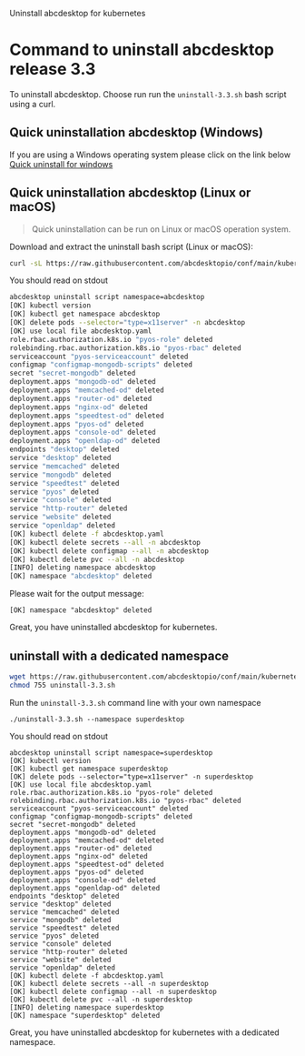 Uninstall abcdesktop for kubernetes

# Command to uninstall abcdesktop release 3.3

To uninstall abcdesktop. Choose run run the `uninstall-3.3.sh` bash script using a curl.

## Quick uninstallation abcdesktop (Windows)

If you are using a Windows operating system please click on the link below  
[Quick uninstall for windows](./uninstall_kubernetes_windows.md)

## Quick uninstallation abcdesktop (Linux or macOS)

> Quick uninstallation can be run on Linux or macOS operation system. 


Download and extract the uninstall bash script (Linux or macOS):

```bash
curl -sL https://raw.githubusercontent.com/abcdesktopio/conf/main/kubernetes/uninstall-3.3.sh | bash
```

You should read on stdout 

```bash
abcdesktop uninstall script namespace=abcdesktop
[OK] kubectl version
[OK] kubectl get namespace abcdesktop
[OK] delete pods --selector="type=x11server" -n abcdesktop
[OK] use local file abcdesktop.yaml
role.rbac.authorization.k8s.io "pyos-role" deleted
rolebinding.rbac.authorization.k8s.io "pyos-rbac" deleted
serviceaccount "pyos-serviceaccount" deleted
configmap "configmap-mongodb-scripts" deleted
secret "secret-mongodb" deleted
deployment.apps "mongodb-od" deleted
deployment.apps "memcached-od" deleted
deployment.apps "router-od" deleted
deployment.apps "nginx-od" deleted
deployment.apps "speedtest-od" deleted
deployment.apps "pyos-od" deleted
deployment.apps "console-od" deleted
deployment.apps "openldap-od" deleted
endpoints "desktop" deleted
service "desktop" deleted
service "memcached" deleted
service "mongodb" deleted
service "speedtest" deleted
service "pyos" deleted
service "console" deleted
service "http-router" deleted
service "website" deleted
service "openldap" deleted
[OK] kubectl delete -f abcdesktop.yaml
[OK] kubectl delete secrets --all -n abcdesktop
[OK] kubectl delete configmap --all -n abcdesktop
[OK] kubectl delete pvc --all -n abcdesktop
[INFO] deleting namespace abcdesktop
[OK] namespace "abcdesktop" deleted
```

Please wait for the output message: 

```
[OK] namespace "abcdesktop" deleted
```

Great, you have uninstalled abcdesktop for kubernetes.


## uninstall with a dedicated namespace


```bash
wget https://raw.githubusercontent.com/abcdesktopio/conf/main/kubernetes/uninstall-3.3.sh
chmod 755 uninstall-3.3.sh
```

Run the `uninstall-3.3.sh` command line with your own namespace

```
./uninstall-3.3.sh --namespace superdesktop
```

You should read on stdout

```
abcdesktop uninstall script namespace=superdesktop
[OK] kubectl version
[OK] kubectl get namespace superdesktop
[OK] delete pods --selector="type=x11server" -n superdesktop
[OK] use local file abcdesktop.yaml
role.rbac.authorization.k8s.io "pyos-role" deleted
rolebinding.rbac.authorization.k8s.io "pyos-rbac" deleted
serviceaccount "pyos-serviceaccount" deleted
configmap "configmap-mongodb-scripts" deleted
secret "secret-mongodb" deleted
deployment.apps "mongodb-od" deleted
deployment.apps "memcached-od" deleted
deployment.apps "router-od" deleted
deployment.apps "nginx-od" deleted
deployment.apps "speedtest-od" deleted
deployment.apps "pyos-od" deleted
deployment.apps "console-od" deleted
deployment.apps "openldap-od" deleted
endpoints "desktop" deleted
service "desktop" deleted
service "memcached" deleted
service "mongodb" deleted
service "speedtest" deleted
service "pyos" deleted
service "console" deleted
service "http-router" deleted
service "website" deleted
service "openldap" deleted
[OK] kubectl delete -f abcdesktop.yaml
[OK] kubectl delete secrets --all -n superdesktop
[OK] kubectl delete configmap --all -n superdesktop
[OK] kubectl delete pvc --all -n superdesktop
[INFO] deleting namespace superdesktop
[OK] namespace "superdesktop" deleted
```

Great, you have uninstalled abcdesktop for kubernetes with a dedicated namespace.

